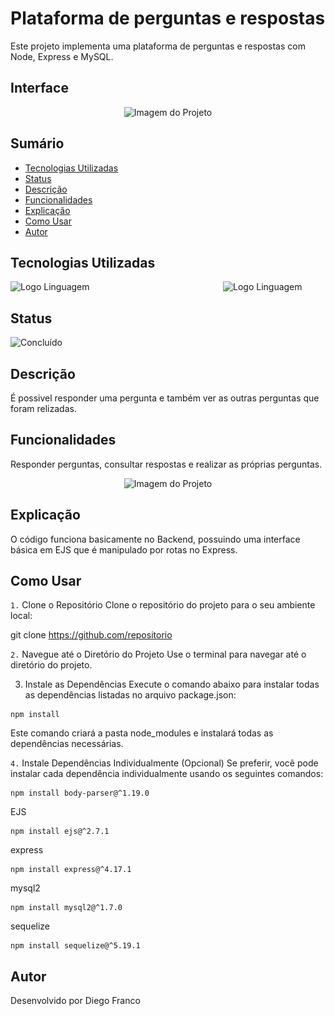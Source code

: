 # Plataforma de perguntas e respostas

Este projeto implementa uma plataforma de perguntas e respostas com Node, Express e MySQL.

## Interface

<div align="center">
  <img src="img/logo.png" alt="Imagem do Projeto" width="900">
</div>

## Sumário

- [Tecnologias Utilizadas](#tecnologias-utilizadas)
- [Status](#status)
- [Descrição](#descrição)
- [Funcionalidades](#funcionalidades)
- [Explicação](#explicação)
- [Como Usar](#como-usar)
- [Autor](#autor)

## Tecnologias Utilizadas

<div style="display: flex; flex-direction: row;">
  <div style="margin-right: 20px; display: flex; justify-content: flex-start;">
    <img src="img/js.png" alt="Logo Linguagem" width="300" height="auto"/>
  </div>
  <div style="margin-right: 20px; display: flex; justify-content: flex-start;">
    <img src="img/node.png" alt="Logo Linguagem" width="300" height="auto"/>
  </div>
  <div style="margin-right: 20px; display: flex; justify-content: flex-start;">
    <img src="img/mysql.png" alt="Logo Linguagem" width="200" height="auto"/>
  </div>
</div>

## Status

![Concluído](http://img.shields.io/static/v1?label=STATUS&message=CONCLUIDO&color=GREEN&style=for-the-badge)

## Descrição

É possivel responder uma pergunta e também ver as outras perguntas que foram relizadas.

## Funcionalidades

Responder perguntas, consultar respostas e realizar as próprias perguntas.

<div align="center">
  <img src="img/logo2.png" alt="Imagem do Projeto" width="900">
</div>

## Explicação

O código funciona basicamente no Backend, possuindo uma interface básica em EJS que é manipulado por rotas no Express.

## Como Usar

`1.` Clone o Repositório
Clone o repositório do projeto para o seu ambiente local:

git clone https://github.com/repositorio

`2.` Navegue até o Diretório do Projeto
Use o terminal para navegar até o diretório do projeto.

3. Instale as Dependências
   Execute o comando abaixo para instalar todas as dependências listadas no arquivo package.json:

```
npm install
```

Este comando criará a pasta node_modules e instalará todas as dependências necessárias.

`4.` Instale Dependências Individualmente (Opcional)
Se preferir, você pode instalar cada dependência individualmente usando os seguintes comandos:

```
npm install body-parser@^1.19.0
```

EJS

```
npm install ejs@^2.7.1
```

express

```
npm install express@^4.17.1
```

mysql2

```
npm install mysql2@^1.7.0
```

sequelize

```
npm install sequelize@^5.19.1
```

## Autor

Desenvolvido por Diego Franco
